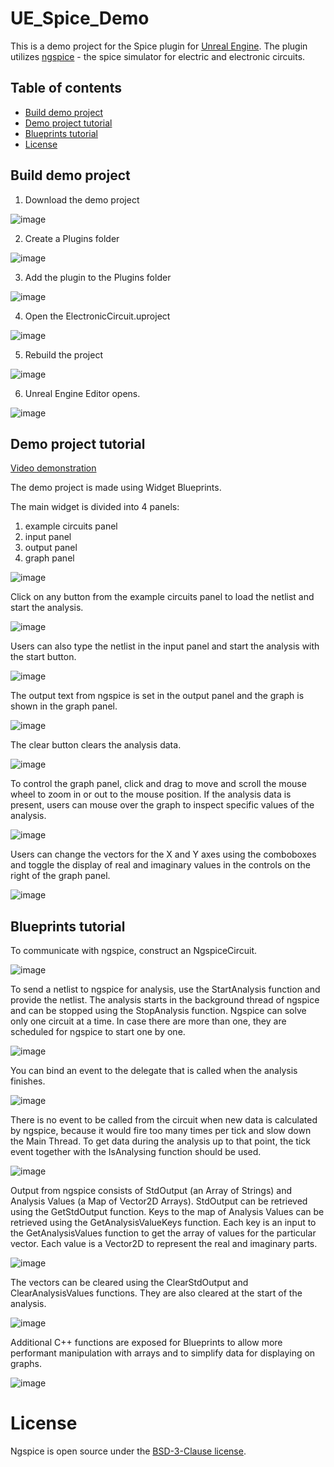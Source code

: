# UE_Spice_Demo
This is a demo project for the Spice plugin for [Unreal Engine](https://www.unrealengine.com). The plugin utilizes [ngspice](https://ngspice.sourceforge.io/) - the spice simulator for electric and electronic circuits.

## Table of contents
* [Build demo project](#build-demo-project)
* [Demo project tutorial](#demo-project-tutorial)
* [Blueprints tutorial](#blueprints-tutorial)
* [License](#license)

## Build demo project
1. Download the demo project

![image](https://i.imgur.com/zGo7Soh.png)

2. Create a Plugins folder

![image](https://i.imgur.com/lIf9K0M.png)

3. Add the plugin to the Plugins folder

![image](https://i.imgur.com/Srvmf49.png)

4. Open the ElectronicCircuit.uproject

![image](https://i.imgur.com/flSHs1U.png)

5. Rebuild the project

![image](https://i.imgur.com/trg3tkL.png)

6. Unreal Engine Editor opens.

![image](https://i.imgur.com/WxxYVYe.png)

## Demo project tutorial
[Video demonstration](https://youtu.be/dlcTaUPAE0g)

The demo project is made using Widget Blueprints.

The main widget is divided into 4 panels:
1. example circuits panel
2. input panel
3. output panel
4. graph panel

![image](https://i.imgur.com/xSlKuWI.png)

Click on any button from the example circuits panel to load the netlist and start the analysis.

![image](https://i.imgur.com/gnQZKWi.png)

Users can also type the netlist in the input panel and start the analysis with the start button.

![image](https://i.imgur.com/tFgcALZ.png)

The output text from ngspice is set in the output panel and the graph is shown in the graph panel.

![image](https://i.imgur.com/B1GlR2q.png)

The clear button clears the analysis data.

![image](https://i.imgur.com/eYpa9CP.png)

To control the graph panel, click and drag to move and scroll the mouse wheel to zoom in or out to the mouse position. If the analysis data is present, users can mouse over the graph to inspect specific values of the analysis.

![image](https://i.imgur.com/9oQ0FmD.png)

Users can change the vectors for the X and Y axes using the comboboxes and toggle the display of real and imaginary values in the controls on the right of the graph panel.

![image](https://i.imgur.com/9xDY8uW.png)

## Blueprints tutorial
To communicate with ngspice, construct an NgspiceCircuit.

![image](https://i.imgur.com/fgRiYvh.png)

To send a netlist to ngspice for analysis, use the StartAnalysis function and provide the netlist. The analysis starts in the background thread of ngspice and can be stopped using the StopAnalysis function. Ngspice can solve only one circuit at a time. In case there are more than one, they are scheduled for ngspice to start one by one.

![image](https://i.imgur.com/0IUvBns.png)

You can bind an event to the delegate that is called when the analysis finishes.

![image](https://i.imgur.com/29BVGVu.png)

There is no event to be called from the circuit when new data is calculated by ngspice, because it would fire too many times per tick and slow down the Main Thread. To get data during the analysis up to that point, the tick event together with the IsAnalysing function should be used.

![image](https://i.imgur.com/ftbI4kA.png)

Output from ngspice consists of StdOutput (an Array of Strings) and Analysis Values (a Map of Vector2D Arrays). StdOutput can be retrieved using the GetStdOutput function. Keys to the map of Analysis Values can be retrieved using the GetAnalysisValueKeys function. Each key is an input to the GetAnalysisValues function to get the array of values for the particular vector. Each value is a Vector2D to represent the real and imaginary parts.

![image](https://i.imgur.com/5F43acG.png)

The vectors can be cleared using the ClearStdOutput and ClearAnalysisValues functions. They are also cleared at the start of the analysis.

![image](https://i.imgur.com/6zY949Q.png)

Additional C++ functions are exposed for Blueprints to allow more performant manipulation with arrays and to simplify data for displaying on graphs.

![image](https://i.imgur.com/LMaI7US.png)

# License
Ngspice is open source under the [BSD-3-Clause license](https://sourceforge.net/p/ngspice/ngspice/ci/master/tree/COPYING).
